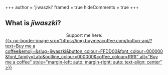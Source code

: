 +++
author = 'jiwaszki'
framed = true
hideComments = true
+++

## What is *jiwaszki*?

<div style="width:100%;text-align:center;">
Support me here:
</div>

<a href="https://www.buymeacoffee.com/jiwaszki">
{{< no-border-image src="https://img.buymeacoffee.com/button-api/?text=Buy me a coffee&emoji=&slug=jiwaszki&button_colour=FFDD00&font_colour=000000&font_family=Lato&outline_colour=000000&coffee_colour=ffffff" alt="Buy me a coffee" style="margin-left: auto; margin-right: auto; text-align: center" >}}
</a>
